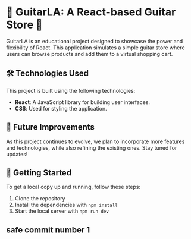 # 🎸 GuitarLA: A React-based Guitar Store 🎸

GuitarLA is an educational project designed to showcase the power and flexibility of React. This application simulates a simple guitar store where users can browse products and add them to a virtual shopping cart.

## 🛠️ Technologies Used

This project is built using the following technologies:

- **React**: A JavaScript library for building user interfaces.
- **CSS**: Used for styling the application.

## 🚀 Future Improvements

As this project continues to evolve, we plan to incorporate more features and technologies, while also refining the existing ones. Stay tuned for updates!

## 🏁 Getting Started

To get a local copy up and running, follow these steps:

1. Clone the repository
2. Install the dependencies with `npm install`
3. Start the local server with `npm run dev`

## safe commit number 1
